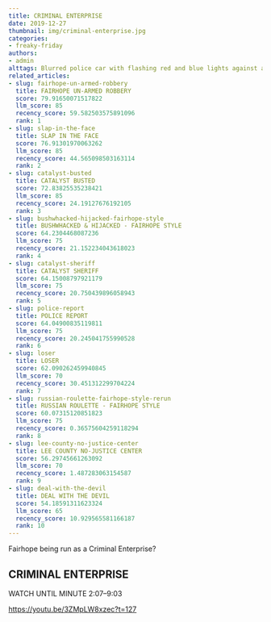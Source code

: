 ```yaml
---
title: CRIMINAL ENTERPRISE
date: 2019-12-27
thumbnail: img/criminal-enterprise.jpg
categories:
- freaky-friday
authors:
- admin
alttags: Blurred police car with flashing red and blue lights against a dark background; related to allegations of criminal activit...
related_articles:
- slug: fairhope-un-armed-robbery
  title: FAIRHOPE UN-ARMED ROBBERY
  score: 79.91650071517822
  llm_score: 85
  recency_score: 59.582503575891096
  rank: 1
- slug: slap-in-the-face
  title: SLAP IN THE FACE
  score: 76.91301970063262
  llm_score: 85
  recency_score: 44.565098503163114
  rank: 2
- slug: catalyst-busted
  title: CATALYST BUSTED
  score: 72.83825535238421
  llm_score: 85
  recency_score: 24.19127676192105
  rank: 3
- slug: bushwhacked-hijacked-fairhope-style
  title: BUSHWHACKED & HIJACKED - FAIRHOPE STYLE
  score: 64.2304468087236
  llm_score: 75
  recency_score: 21.152234043618023
  rank: 4
- slug: catalyst-sheriff
  title: CATALYST SHERIFF
  score: 64.15008797921179
  llm_score: 75
  recency_score: 20.750439896058943
  rank: 5
- slug: police-report
  title: POLICE REPORT
  score: 64.04900835119811
  llm_score: 75
  recency_score: 20.245041755990528
  rank: 6
- slug: loser
  title: LOSER
  score: 62.090262459940845
  llm_score: 70
  recency_score: 30.451312299704224
  rank: 7
- slug: russian-roulette-fairhope-style-rerun
  title: RUSSIAN ROULETTE - FAIRHOPE STYLE
  score: 60.07315120851823
  llm_score: 75
  recency_score: 0.36575604259118294
  rank: 8
- slug: lee-county-no-justice-center
  title: LEE COUNTY NO-JUSTICE CENTER
  score: 56.29745661263092
  llm_score: 70
  recency_score: 1.487283063154587
  rank: 9
- slug: deal-with-the-devil
  title: DEAL WITH THE DEVIL
  score: 54.18591311623324
  llm_score: 65
  recency_score: 10.929565581166187
  rank: 10
---
```

Fairhope being run as a Criminal Enterprise?

## CRIMINAL ENTERPRISE

WATCH UNTIL MINUTE 2:07–9:03

https://youtu.be/3ZMpLW8xzec?t=127
